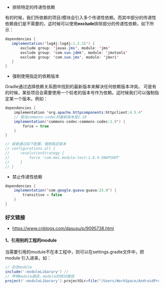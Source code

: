 - 排除特定的传递性依赖

有的时候，我们所依赖的项目/模块会引入多个传递性依赖。而其中部分的传递性依赖我们是不需要的，这时候可以使用**exclude**排除部分的传递性依赖，如下所示：

``` java
dependencies {
   implementation('log4j:log4j:1.2.15') {
       exclude group: 'javax.jms', module: 'jms'
       exclude group: 'com.sun.jdmk', module: 'jmxtools'
       exclude group: 'com.sun.jmx', module: 'jmxri'
   }
}

```

- 强制使用指定的依赖版本

Gradle通过选择依赖关系图中找到的最新版本来解决任何依赖版本冲突。 可是有的时候，某些项目会需要使用一个较老的版本号作为依赖。这时候我们可以强制指定某一个版本。例如：

```java
dependencies {
    implementation 'org.apache.httpcomponents:httpclient:4.5.4'
    // 假设commons-codec的最新版本是1.10
    implementation('commons-codec:commons-codec:1.9') {
        force = true
    }
}

// 或者通过如下配置，强制指定版本
// configurations.all {
//     resolutionStrategy {
//         force 'com.mei.module:test:1.0.4-SNAPSHOT'
//     }
// }
```
- 禁止传递性依赖

``` java
dependencies {
    implementation('com.google.guava:guava:23.0') {
        transitive = false
    }
}
```

### 好文链接
* https://www.cnblogs.com/dasusu/p/9095738.html



#### 1、引用别的工程的module

当需要引用的module不在本工程中，则可以在settings.gradle文件中，把module 引入进来，如：

```groovy
// 包含module
include(':moduleLibarary') // 
// 声明module路径，module的绝对路径
project(':moduleLibarary').projectDir=file("/Users/WorkSpace/AndroidProjects/TestProject/moduleLibarary")
```

